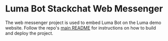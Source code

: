 # Luma Bot Stackchat Web Messenger
The web messenger project is used to embed Luma Bot on the Luma demo website.
Follow the repo's [main README](../README.md) for instructions on how to build and deploy the project.